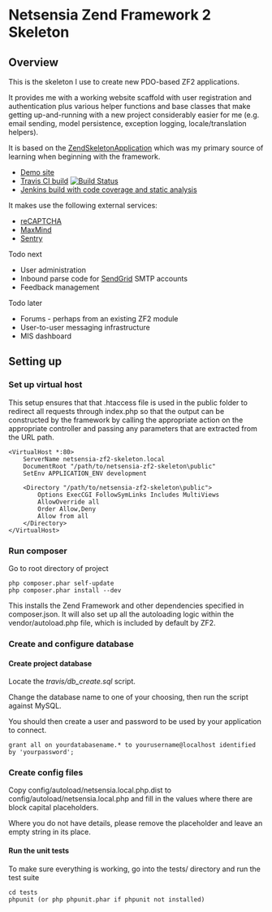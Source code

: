 

# Netsensia Zend Framework 2 Skeleton

## Overview

This is the skeleton I use to create new PDO-based ZF2 applications.  

It provides me with a working website scaffold with user registration and authentication plus various helper functions and base classes that make getting up-and-running with a new project considerably easier for me (e.g. email sending, model persistence, exception logging, locale/translation helpers).

It is based on the [ZendSkeletonApplication](https://github.com/zendframework/ZendSkeletonApplication) which was my primary source of learning when beginning with the framework.

* [Demo site](http://zf2.netsensia.com/)
* [Travis CI build](https://travis-ci.org/Netsensia/netsensia-zf2-skeleton) [![Build Status](https://travis-ci.org/Netsensia/netsensia-zf2-skeleton.png)](http://travis-ci.org/Netsensia/netsensia-zf2-skeleton)
* [Jenkins build with code coverage and static analysis](http://ci.netsensia.com/job/NETSENSIA-ZF2-SKELETON/)

It makes use the following external services:

* [reCAPTCHA](http://www.google.com/recaptcha/captcha)
* [MaxMind](http://www.maxmind.com/en/geolocation_landing)
* [Sentry](https://getsentry.com/welcome/)

Todo next

* User administration
* Inbound parse code for [SendGrid](http://sendgrid.com/docs/API_Reference/Webhooks/parse.html) SMTP accounts
* Feedback management
 
Todo later

* Forums - perhaps from an existing ZF2 module
* User-to-user messaging infrastructure
* MIS dashboard

## Setting up

### Set up virtual host

This setup ensures that that .htaccess file is used in the public folder to redirect all requests through index.php
so that the output can be constructed by the framework by calling the appropriate action on the appropriate controller
and passing any parameters that are extracted from the URL path.

    <VirtualHost *:80>
        ServerName netsensia-zf2-skeleton.local
        DocumentRoot "/path/to/netsensia-zf2-skeleton\public"
        SetEnv APPLICATION_ENV development
        
        <Directory "/path/to/netsensia-zf2-skeleton\public">
            Options ExecCGI FollowSymLinks Includes MultiViews
            AllowOverride all
            Order Allow,Deny
            Allow from all
    	</Directory>
    </VirtualHost>

### Run composer

Go to root directory of project

    php composer.phar self-update
    php composer.phar install --dev
   
This installs the Zend Framework and other dependencies specified in composer.json.  It will also set up all the autoloading logic within the vendor/autoload.php file, which is included by default by ZF2.

### Create and configure database

#### Create project database

Locate the *travis/db_create.sql* script.

Change the database name to one of your choosing, then run the script against MySQL.

You should then create a user and password to be used by your application to connect.

    grant all on yourdatabasename.* to yourusername@localhost identified by 'yourpassword';

### Create config files

Copy config/autoload/netsensia.local.php.dist to config/autoload/netsensia.local.php and fill in the values where there are block capital placeholders.

Where you do not have details, please remove the placeholder and leave an empty string in its place.

#### Run the unit tests

To make sure everything is working, go into the tests/ directory and run the test suite

    cd tests
    phpunit (or php phpunit.phar if phpunit not installed)
    
    
